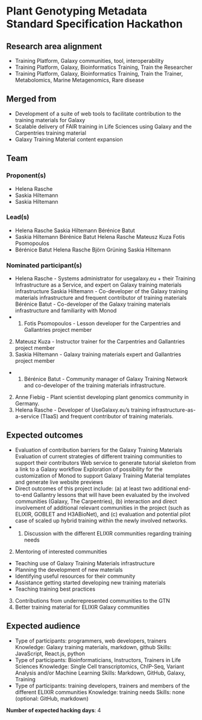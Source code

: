 # Plant Genotyping Metadata Standard Specification Hackathon

## Research area alignment

- Training Platform, Galaxy communities, tool, interoperability
- Training Platform, Galaxy, Bioinformatics Training, Train the Researcher
- Training Platform, Galaxy, Bioinformatics Training, Train the Trainer, Metabolomics, Marine Metagenomics, Rare disease

## Merged from

- Development of a suite of web tools to facilitate contribution to the training materials for Galaxy
- Scalable delivery of FAIR training in Life Sciences using Galaxy and the Carpentries training material
- Galaxy Training Material content expansion

## Team

### Proponent(s)

- Helena Rasche
- Saskia Hiltemann
- Saskia Hiltemann

### Lead(s)

- Helena Rasche
 Saskia Hiltemann
 Bérénice Batut
- Saskia Hiltemann
 Bérénice Batut
 Helena Rasche
 Mateusz Kuza
 Fotis Psomopoulos
- Bérénice Batut
 Helena Rasche 
 Björn Grüning 
 Saskia Hiltemann

### Nominated participant(s)

- Helena Rasche - Systems administrator for usegalaxy.eu + their Training Infrastructure as a Service, and expert on Galaxy training materials infrastructure 
 Saskia Hiltemann - Co-developer of the Galaxy training materials infrastructure and frequent contributor of training materials
 Bérénice Batut - Co-developer of the Galaxy training materials infrastructure and familiarity with Monod
- 1) Fotis Psomopoulos - Lesson developer for the Carpentries and Gallantries project member
 2) Mateusz Kuza - Instructor trainer for the Carpentries and Gallantries project member
 3) Saskia Hiltemann - Galaxy training materials expert and Gallantries project member
- 1) Bérénice Batut - Community manager of Galaxy Training Network and co-developer of the training materials infrastructure.
 2) Anne Fiebig - Plant scientist developing plant genomics community in Germany.
 3) Helena Rasche - Developer of UseGalaxy.eu’s training infrastructure-as-a-service (TIaaS) and frequent contributor of training materials.

## Expected outcomes

- Evaluation of contribution barriers for the Galaxy Training Materials
 Evaluation of current strategies of different training communities to support their contributors
 Web service to generate tutorial skeleton from a link to a Galaxy workflow
 Exploration of possibility for the customization of Monod to support Galaxy Training Material templates and generate live website previews
- Direct outcomes of this project include: (a) at least two additional end-to-end Gallantry lessons that will have been evaluated by the involved communities (Galaxy, The Carpentries), (b) interaction and direct involvement of additional relevant communities in the project (such as ELIXIR, GOBLET and H3ABioNet), and (c) evaluation and potential pilot case of scaled up hybrid training within the newly involved networks.
- 1) Discussion with the different ELIXIR communities regarding training needs
 2) Mentoring of interested communities
  - Teaching use of Galaxy Training Materials infrastructure
  - Planning the development of new materials
  - Identifying useful resources for their community
  - Assistance getting started developing new training materials
  - Teaching training best practices
 3) Contributions from underrepresented communities to the GTN
 4) Better training material for ELIXIR Galaxy communities

## Expected audience

- Type of participants: programmers, web developers, trainers
 Knowledge: Galaxy training materials, markdown, github
 Skills: JavaScript, React.js, python
- Type of participants: Bioinformaticians, Instructors, Trainers in Life Sciences
 Knowledge: Single Cell transcriptomics, ChIP-Seq, Variant Analysis and/or Machine Learning
 Skills: Markdown, GitHub, Galaxy, Training
- Type of participants: training developers, trainers and members of the different ELIXIR communities
 Knowledge: training needs
 Skills: none (optional: GitHub, markdown)

**Number of expected hacking days**: 4

